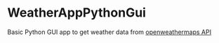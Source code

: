 # WeatherAppPythonGui
Basic Python GUI app to get weather data from [openweathermaps API](https://openweathermap.org/)
